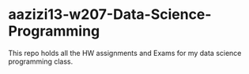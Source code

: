 # aazizi13-w207-Data-Science-Programming
This repo holds all the HW assignments and Exams for my data science programming class. 
